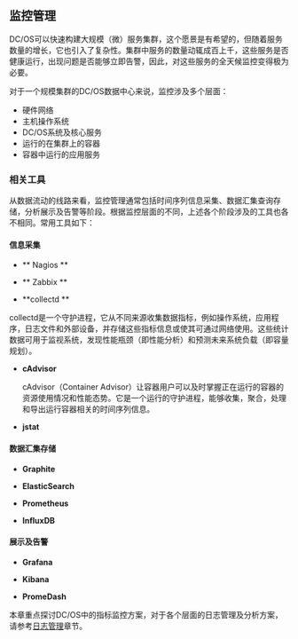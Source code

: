 ## 监控管理

DC/OS可以快速构建大规模（微）服务集群，这个愿景是有希望的，但随着服务数量的增长，它也引入了复杂性。集群中服务的数量动辄成百上千，这些服务是否健康运行，出现问题是否能够立即告警，因此，对这些服务的全天候监控变得极为必要。

对于一个规模集群的DC/OS数据中心来说，监控涉及多个层面：
- 硬件网络
- 主机操作系统
- DC/OS系统及核心服务
- 运行的在集群上的容器
- 容器中运行的应用服务


### 相关工具

从数据流动的线路来看，监控管理通常包括时间序列信息采集、数据汇集查询存储，分析展示及告警等阶段。根据监控层面的不同，上述各个阶段涉及的工具也各不相同。常用工具如下：

#### 信息采集

- ** Nagios **

- ** Zabbix **

- **collectd **

collectd是一个守护进程，它从不同来源收集数据指标，例如操作系统，应用程序，日志文件和外部设备，并存储这些指标信息或使其可通过网络使用。这些统计数据可用于监视系统，发现性能瓶颈（即性能分析）和预测未来系统负载（即容量规划）。

- **cAdvisor**
  
  cAdvisor（Container Advisor）让容器用户可以及时掌握正在运行的容器的资源使用情况和性能态势。它是一个运行的守护进程，能够收集，聚合，处理和导出运行容器相关的时间序列信息。

- **jstat**


#### 数据汇集存储

- **Graphite**

- **ElasticSearch**

- **Prometheus**

- **InfluxDB**

#### 展示及告警

- **Grafana**

- **Kibana**

- **PromeDash**

本章重点探讨DC/OS中的指标监控方案，对于各个层面的日志管理及分析方案，请参考[日志管理](/dcos-admin-logging.md)章节。